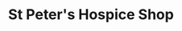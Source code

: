 ---
title: "St Peter's Hospice Shop"
url: /bristol/st-peters-hospice-shop-gloucester-road-north/
shop: Gebrauchtwaren
---